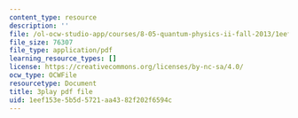 ```yaml
---
content_type: resource
description: ''
file: /ol-ocw-studio-app/courses/8-05-quantum-physics-ii-fall-2013/1eef153e5b5d5721aa4382f202f6594c_a9FHHS6n-r4.pdf
file_size: 76307
file_type: application/pdf
learning_resource_types: []
license: https://creativecommons.org/licenses/by-nc-sa/4.0/
ocw_type: OCWFile
resourcetype: Document
title: 3play pdf file
uid: 1eef153e-5b5d-5721-aa43-82f202f6594c
---
```


